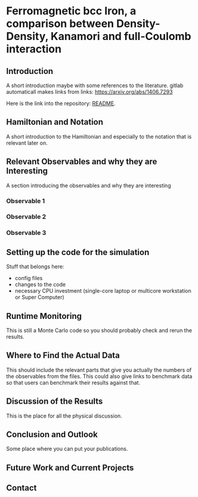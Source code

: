 # Ferromagnetic bcc Iron, a comparison between Density-Density, Kanamori and full-Coulomb interaction #
## Introduction ##
A short introduction maybe with some references to the literature.
gitlab automaticall makes links from links: https://arxiv.org/abs/1406.7293

Here is the link into the repository: [README](https://w2dynamics.physik.uni-wuerzburg.de/W2Dynamics/W2Dynamics/raw/master/README.md).

## Hamiltonian and Notation ##
A short introduction to the Hamiltonian and especially to the notation that is relevant later on.

## Relevant Observables and why they are Interesting ##
A section introducing the observables and why they are interesting

### Observable 1 ###

### Observable 2 ###

### Observable 3 ###

## Setting up the code for the simulation ##
Stuff that belongs here:
- config files
- changes to the code
- necessary CPU investment (single-core laptop or multicore workstation or Super Computer)

## Runtime Monitoring ##
This is still a Monte Carlo code so you should probably check and rerun the results.

## Where to Find the Actual Data ##
This should include the relevant parts that give you actually the numbers of the observables from the files.
This could also give links to benchmark data so that users can benchmark their results against that.

## Discussion of the Results ##
This is the place for all the physical discussion.

## Conclusion and Outlook ##
Some place where you can put your publications.
## Future Work and Current Projects ## 

## Contact ##